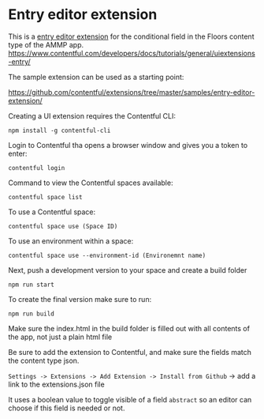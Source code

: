 # Entry editor extension

This is a [entry editor extension](https://www.contentful.com/developers/docs/extensibility/ui-extensions/) for the conditional field in the Floors content type of the AMMP app.
https://www.contentful.com/developers/docs/tutorials/general/uiextensions-entry/


The sample extension can be used as a starting point:

https://github.com/contentful/extensions/tree/master/samples/entry-editor-extension/


Creating a UI extension requires the Contentful CLI:

`npm install -g contentful-cli`

Login to Contentful tha opens a browser window and gives you a token to enter:

`contentful login`

Command to view the Contentful spaces available:

`contentful space list`

To use a Contentful space:

`contentful space use (Space ID)`

To use an environment within a space:

`contentful space use --environment-id (Environemnt name)`

Next, push a development version to your space and create a build folder

`npm run start`

To create the final version make sure to run:

`npm run build`

Make sure the index.html in the build folder is filled out with all contents of the app, not just a plain html file

Be sure to add the extension to Contentful, and make sure the fields match the content type json.

`Settings -> Extensions -> Add Extension -> Install from Github` -> add a link to the extensions.json file

It uses a boolean value to toggle visible of a field `abstract` so an editor can choose if this field is needed or not.




